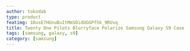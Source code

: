 ```yaml
---
author: tokodab
type: product
featimg: 10usE7HUnuBuItMmSDidUGGPfhk_9RUvq
title: Twenty One Pilots Blurryface Polarize Samsung Galaxy S9 Case
tags: [samsung, galaxy, s9]
category: [samsung]
---
```


